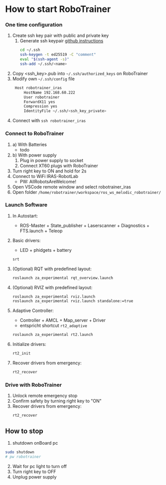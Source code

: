 # How to start RoboTrainer

### One time configuration
1. Create ssh key pair with public and private key
   1. Generate ssh keypair [github instructions](https://docs.github.com/en/authentication/connecting-to-github-with-ssh/generating-a-new-ssh-key-and-adding-it-to-the-ssh-agent) 
      ```bash
      cd ~/.ssh
      ssh-keygen -t ed25519 -C "comment"
      eval "$(ssh-agent -s)"
      ssh-add ~/.ssh/<name>
      ```
2. Copy <ssh_key>.pub into `~/.ssh/authorized_keys` on RoboTrainer
3. Modify own `~/.ssh/config` file
   ```bash
    Host robotrainer_iras
        HostName 192.168.60.222
        User robotrainer
        ForwardX11 yes
        Compression yes
        IdentityFile ~/.ssh/<ssh_key_private>
    ```
4. Connect with `ssh robotrainer_iras`

### Connect to RoboTrainer
1. a) With Batteries
   - todo
2. b) With power supply
   1. Plug in power supply to socket
   2. Connect XT60 plugs with RoboTrainer
3. Turn right key to ON and hold for 2s
4. Connect to WiFi IRAS-RobotLab
   - PW: AllRobotsAreWelcome!
5. Open VSCode remote window and select robotrainer_iras
6. Open folder `/home/robotrainer/workspace/ros_ws_melodic_robotrainer/`

### Launch Software

1. In Autostart:
   - ROS-Master + State_publisher + Laserscanner + Diagnostics + FTS.launch + Teleop

2. Basic drivers:
   - LED + phidgets + battery
   ```bash
   srt
   ``` 
3. (Optional) RQT with predefined layout:
   ```bash
   roslaunch za_experimental rqt_overview.launch
   ``` 
4. (Optional) RVIZ with predefined layout:
   ```bash
   roslaunch za_experimental rviz.launch
   roslaunch za_experimental rviz.launch standalone:=true
   ``` 
5. Adaptive Controller:
   - Controller + AMCL + Map_server + Driver
   - entspricht shortcut `rt2_adaptive`
   ```bash
   roslaunch za_experimental rt2.launch
   ``` 

6. Initialize drivers:
   ```bash
   rt2_init
   ```

7. Recover drivers from emergency:
   ```bash
   rt2_recover
   ```

### Drive with RoboTrainer
1. Unlock remote emergency stop
2. Confirm safety by turning right key to "ON"
3. Recover drivers from emergency:
   ```bash
   rt2_recover
   ```


## How to stop
1. shutdown onBoard pc
```bash
sudo shutdown
# pw robotrainer
```
2. Wait for pc light to turn off
3. Turn right key to OFF
4. Unplug power supply